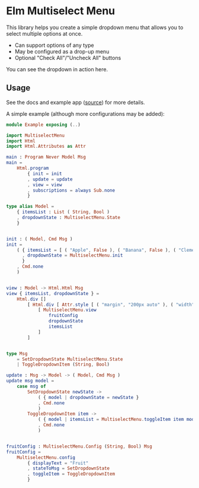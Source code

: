 # Elm Multiselect Menu

This library helps you create a simple dropdown menu that allows you to select
multiple options at once.


 - Can support options of any type
 - May be configured as a drop-up menu
 - Optional "Check All"/"Uncheck All" buttons

 You can see the dropdown in action here.

## Usage

See the docs and example app ([source](https://github.com/elb17/multiselect-menu/blob/master/examples/Example.elm)) for more details.

A simple example (although more configurations may be added):

```elm
module Example exposing (..)

import MultiselectMenu
import Html
import Html.Attributes as Attr

main : Program Never Model Msg
main =
    Html.program
        { init = init
        , update = update
        , view = view
        , subscriptions = always Sub.none
        }

type alias Model =
    { itemsList : List ( String, Bool )
    , dropdownState : MultiselectMenu.State
    }


init : ( Model, Cmd Msg )
init =
    ( { itemsList = [ ( "Apple", False ), ( "Banana", False ), ( "Clementine", False ), ( "Dragon Fruit", False ) ]
      , dropdownState = MultiselectMenu.init
      }
    , Cmd.none
    )


view : Model -> Html.Html Msg
view { itemsList, dropdownState } =
    Html.div []
        [ Html.div [ Attr.style [ ( "margin", "200px auto" ), ( "width", "200px" ) ] ]
            [ MultiselectMenu.view
                fruitConfig
                dropdownState
                itemsList
            ]
        ]


type Msg
    = SetDropdownState MultiselectMenu.State
    | ToggleDropdownItem (String, Bool)

update : Msg -> Model -> ( Model, Cmd Msg )
update msg model =
    case msg of
        SetDropdownState newState ->
            ( { model | dropdownState = newState }
            , Cmd.none
            )
        ToggleDropdownItem item ->
            ( { model | itemsList = MultiselectMenu.toggleItem item model.itemsList }
            , Cmd.none
            )


fruitConfig : MultiselectMenu.Config (String, Bool) Msg
fruitConfig =
    MultiselectMenu.config
        { displayText = "Fruit"
        , stateToMsg = SetDropdownState
        , toggleItem = ToggleDropdownItem
        }
```

